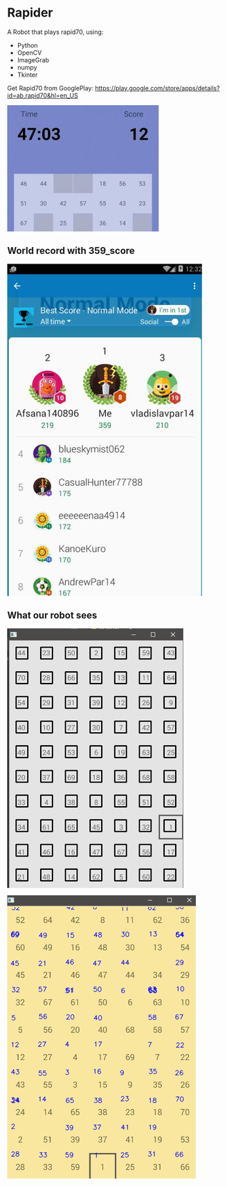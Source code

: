 # Rapider

A Robot that plays rapid70, using:
* Python
* OpenCV
* ImageGrab
* numpy
* Tkinter

Get Rapid70 from GooglePlay: https://play.google.com/store/apps/details?id=ab.rapid70&hl=en_US

![rapid70](README/3.png)

## World record with 359_score

![rank](README/0.png)

## What our robot sees

![image processing](README/1.png)

![image processing](README/2.png)